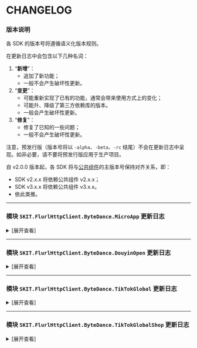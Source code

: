 # CHANGELOG

### 版本说明

各 SDK 的版本号将遵循语义化版本规则。

在更新日志中会包含以下几种名词：

1.  “**新增**”：
    -   追加了新功能；
    -   一般不会产生破坏性更新。
2.  “**变更**”：
    -   可能重新实现了已有的功能，通常会带来使用方式上的变化；
    -   可能升、降级了第三方依赖库的版本。
    -   一般会产生破坏性更新。
3.  “**修复**”：
    -   修复了已知的一些问题；
    -   一般不会产生破坏性更新。

注意，预发行版（版本号将以 `-alpha`、`-beta`、`-rc` 结尾）不会在更新日志中呈现。如非必要，请不要将预发行版应用于生产项目。

自 v2.0.0 版本起，各 SDK 将与[公共组件](https://www.nuget.org/packages/SKIT.FlurlHttpClient.Common)的主版本号保持对齐关系，即：

-   SDK v2.x.x 将依赖公共组件 v2.x.x；
-   SDK v3.x.x 将依赖公共组件 v3.x.x。
-   依此类推。

---

### 模块 `SKIT.FlurlHttpClient.ByteDance.MicroApp` 更新日志

<details>

<summary>[展开查看]</summary>

-   Release 3.5.0 (2024-06-17)

    -   **新增**：新增素材库相关接口。

    -   **新增**：新增直播小玩法获取直播信息接口。

    -   **新增**：新增服务商平台代商家管理小程序小程序登录 V2 版接口。

-   Release 3.4.0 (2024-05-31)

    -   **新增**：新增小程序券相关接口。

    -   **新增**：新增交易工具周期代扣、交易工具信用免押等相关接口。

    -   **新增**：新增通用交易系统、行业交易系统等相关接口。

    -   **新增**：新增短视频分析、直播分析、小房子直播分析、留资分析等相关接口。

    -   **新增**：随官方更新数据分析相关接口模型。

    -   **变更**：升级依赖 `BouncyCastle.Cryptography` 至 v2.4.0。

-   Release 3.3.0 (2024-05-26)

    -   **新增**：新增小程序文字直播预约公告、Web 化接入、抖店绑定、电商等相关接口。

    -   **新增**：随官方更新流量主相关接口模型。

    -   **变更**：变更入口点路径。

    -   **变更**：移除部分已废弃接口。

-   Release 3.2.0 (2024-05-17)

    -   **新增**：新增小程序隐私协议相关接口。

    -   **新增**：新增小程序直播预约相关接口。

    -   **变更**：升级依赖 `BouncyCastle.Cryptography` 至 v2.3.1。

-   Release 3.1.0 (2024-05-08)

    -   **新增**：新增上传短剧权益事件接口。

    -   **修复**：修复部分接口 Content-Type 请求标头设置错误。影响版本：v3.0.0 ~ v3.0.1。

    -   **修复**：修复服务商平台代开发小程序备案查询服务内容类型接口 URL 错误。影响版本：v3.0.0 ~ v3.0.1。

-   Release 3.0.1 (2024-03-10)

    -   **修复**：修复部分以反斜杠结尾的接口地址错误。影响版本：v3.0.0。

-   Release 3.0.0 (2024-03-09)

    -   **新增**：新增 URL Link v2、URL Schema v2、二维码 v2、订阅消息 v2、推广计划 v2、流量主 v2 等相关接口。

    -   **新增**：新增内容安全图片检测 v3、普通二维码绑定 v3 等相关接口。

    -   **新增**：新增线索组件、视频能力、搜索能力、任务能力、用户信息、分享等相关接口。

    -   **新增**：新增小程序能力申请、抖音号绑定等相关接口。

    -   **新增**：新增泛知识角色系统抖音号绑定相关接口。

    -   **新增**：新增服务商平台代开发小程序授权 v2、代开发小程序模板管理 v2、代开发小程序基础信息管理 v2、代开发小程序开发管理 v2 等相关接口。

    -   **新增**：新增服务商平台代开发小程序备案相关接口。

    -   **新增**：独立化直播小玩法 API 客户端，支持自动生成请求签名。

    -   **变更**：升级公共组件至 v3.0.0。完整变更说明请参阅迁移指南。

    -   **变更**：重命名客户端 `ByteDanceMicroAppClient` 为 `DouyinMicroAppClient`。

    -   **变更**：移除部分已废弃接口。

    -   **修复**：修复泛知识课程库添加课程接口模型定义错误。

    -   **修复**：修复担保支付相关接口 GET 请求签名错误。（_via_ [GitHub #20](https://github.com/fudiwei/DotNetCore.SKIT.FlurlHttpClient.ByteDance/pull/20)）

-   Release 2.5.0 (2023-07-17)

    -   **新增**：新增担保支付自动结算结果查询接口。（_via_ [GitHub #12](https://github.com/fudiwei/DotNetCore.SKIT.FlurlHttpClient.ByteDance/pull/12)）

    -   **新增**：新增泛知识角色系统相关接口。（_via_ [GitHub #16](https://github.com/fudiwei/DotNetCore.SKIT.FlurlHttpClient.ByteDance/pull/16)）

    -   **新增**：随官方更新泛知识课程库添加和修改泛课程接口模型。（_via_ [GitHub #18](https://github.com/fudiwei/DotNetCore.SKIT.FlurlHttpClient.ByteDance/pull/18)）

-   Release 2.4.1 (2023-06-23)

    -   **修复**：修复部分服务商授权相关接口模型定义错误。（_via_ [GitHub #11](https://github.com/fudiwei/DotNetCore.SKIT.FlurlHttpClient.ByteDance/pull/11)）

    -   **修复**：修复回调通知事件验证签名错误。（_via_ [GitHub #11](https://github.com/fudiwei/DotNetCore.SKIT.FlurlHttpClient.ByteDance/pull/11)）

-   Release 2.4.0 (2023-03-28)

    -   **新增**：新增担保支付账单相关接口。

    -   **新增**：新增直播小玩法相关接口。

-   Release 2.3.0 (2023-02-21)

    -   **新增**：新增若干服务商平台代商家管理小程序相关的回调通知事件模型。

    -   **变更**：独立化泛知识课程库相关接口。

    -   **变更**：独立化服务商平台相关接口。

    -   **修复**：修复泛知识课程库接入点错误。

-   Release 2.2.0 (2023-02-20)

    -   **新增**：新增小程序获取已设置的服务类目、上传资源、订阅消息模板库、剪映视频模板、抖音开放能力、普通二维码绑定、流量主等相关接口。

    -   **新增**：新增泛知识课程库查询退款规则、修改退款规则、查询课程审核、设置回调通知等接口。

    -   **新增**：新增第三方小程序应用上传资源接口。

    -   **新增**：新增服务商平台代商家入驻抖音开放平台相关接口。

    -   **变更**：移除部分已废弃接口。

-   Release 2.1.0 (2023-01-17)

    -   **新增**：新增小程序挂载、分发、引导关注抖音号、数据分析等相关接口。

    -   **新增**：新增服务商平台代开发小程序获取模板小程序列表、提审代码、删除订单、获取官方客服链接等接口。

    -   **变更**：标记获取粉丝列表、获取关注列表接口为已废弃。

-   Release 2.0.0 (2022-12-06)

    -   **变更**：升级公共组件至 v2.6.0。

-   Release 1.4.0 (2022-12-04)

    -   **新增**：新增 UrlLink 分享相关接口。

    -   **新增**：新增获取官方平台客服链接接口。

    -   **新增**：新增获取评价数据接口。

    -   **新增**：新增小程序推广计划短视频任务相关接口。

    -   **变更**：标记 v1 版授权登录接口为已废弃。

-   Release 1.3.0 (2022-08-24)

    -   **新增**：新增担保支付进件、退分账、提现相关接口。

    -   **新增**：随官方更新担保支付接口获取页面链接相关接口。

-   Release 1.2.0 (2022-05-02)

    -   **新增**：新增独立的小游戏接入点。

    -   **变更**：重命名部分接口模型，将路由中的版本号信息后置。

-   Release 1.1.0 (2022-05-02)

    -   **新增**：新增小程序任务后台任务上传接口。

    -   **新增**：新增课程库资质管理相关接口。

    -   **新增**：新增 v2 版授权登录接口。

    -   **新增**：随官方更新担保支付相关接口模型。

    -   **变更**：升级公共组件至 v2.5.0。

    -   **变更**：统一接口响应模型中关于错误代码的字段。

-   Release 1.0.0 (2022-03-01)

    -   首次发布。

</details>

---

### 模块 `SKIT.FlurlHttpClient.ByteDance.DouyinOpen` 更新日志

<details>

<summary>[展开查看]</summary>

-   Release 3.2.0 (2024-05-31)

    -   **新增**：新增生活服务交易系统相关接口。

    -   **新增**：新增行业解决方案开放能力配置相关接口。

    -   **新增**：随官方更新创建视频、视频详情页跳转链接获取等接口模型。

-   Release 3.1.0 (2024-05-09)

    -   **新增**：新增小程序推广计划相关接口。

    -   **修复**：修复部分接口 Content-Type 请求标头设置错误。影响版本：v3.0.0。

-   Release 3.0.0 (2024-03-12)

    -   **新增**：新增联合授权、用户经营身份管理、嵌入式播放、投稿任务、直播数据、经营工具等相关接口。

    -   **新增**：新增评论管理、私信管理、群聊管理、意向用户管理等相关接口。

    -   **新增**：新增获取 OpenTicket 接口。

    -   **新增**：随官方更新获取用户公开信息接口模型。

    -   **新增**：随官方更新团购核算验券准备接口模型。（_via_ [GitHub #23](https://github.com/fudiwei/DotNetCore.SKIT.FlurlHttpClient.ByteDance/pull/23)）

    -   **变更**：升级公共组件至 v3.0.0。完整变更说明请参阅迁移指南。

    -   **变更**：规范化部分接口模型命名，并移除部分已废弃接口。

    -   **修复**：修复部分以反斜杠结尾的接口地址错误。

    -   **修复**：修复部分接口 AccessToken 传参方式错误。

-   Release 2.4.0 (2023-05-25)

    -   **新增**：新增创建图文相关接口。

    -   **新增**：随官方上传视频、分片上传视频、创建视频等接口地址。

-   Release 2.3.0 (2023-04-15)

    -   **新增**：新增互动管理场景跳转相关接口。

    -   **新增**：随官方更新查询授权账号视频列表、查询特定视频的视频数据、获取用户粉丝数据等接口地址。

    -   **变更**：移除头条视频、西瓜视频相关接口。

-   Release 2.2.1 (2023-02-28)

    -   **修复**：修复生活服务开放能力门店信息查询接口响应模型定义错误。（_via_ [Gitee #I6IG50](https://gitee.com/fudiwei/DotNetCore.SKIT.FlurlHttpClient.ByteDance/issues/I6IG50)）

-   Release 2.2.0 (2023-02-27)

    -   **新增**：新增部分抖音生活服务相关 Webhook 事件模型。

    -   **新增**：新增抖音生活服务 SPI 验签及解密相关扩展方法。

    -   **变更**：重命名扩展方法 `DouyinOpenClient.DecryptMobileNumber` 为 `DouyinOpenClient.DecryptOAuthUserInfoMobileNumber`。

-   Release 2.1.0 (2023-02-21)

    -   **新增**：新增物料配置相关接口。

    -   **新增**：新增抖音生活服务创建适用人群、代运营、外卖等相关接口。

-   Release 2.0.1 (2023-02-06)

    -   **修复**：修复刷新接口调用凭证接口模型定义错误。

-   Release 2.0.0 (2022-12-06)

    -   **变更**：升级公共组件至 v2.6.0。

-   Release 1.4.0 (2022-12-05)

    -   **新增**：新增部分生活服务开放能力抖音生活服务相关接口。

    -   **新增**：新增抖音生活服务开放能力会员相关 Webhook 事件模型。

    -   **修复**：修复 `TikTokClientResponseExtra` 类型的拼写错误。

-   Release 1.3.0 (2022-12-04)

    -   **新增**：随官方更新抖音视频相关接口模型。

    -   **新增**：随官方更新评论回复 Webhook 事件模型。

    -   **变更**：移除部分已废弃接口。

-   Release 1.2.0 (2022-08-25)

    -   **新增**：新增服务市场开放能力相关接口。

    -   **新增**：新增生活服务开放能力 CPS 佣金相关接口。

    -   **新增**：新增生活服务开放能力抖音生活服务门店查询、团购核销、团购对账、会员接入、订单查询相关接口。

    -   **变更**：调整 `TikTokClientOptions.Endpoints` 的默认值。

-   Release 1.1.0 (2022-05-02)

    -   **新增**：新增生活服务开放能力商品库接入相关接口。

    -   **新增**：新增生活服务开放能力交易系统接入相关接口。

    -   **变更**：升级公共组件至 v2.5.0。

-   Release 1.0.0 (2022-03-07)

    -   首次发布。

</details>

---

### 模块 `SKIT.FlurlHttpClient.ByteDance.TikTokGlobal` 更新日志

<details>

<summary>[展开查看]</summary>

-   Release 3.0.1 (2024-03-10)

    -   **修复**：修复部分以反斜杠结尾的接口地址错误。影响版本：v3.0.0。

-   Release 3.0.0 (2024-03-04)

    -   **新增**：新增内容发布（Content Posting）、个人数据可携带权（Data Portability）、调研（Research）、商业化内容（Commercial Content）等相关接口。

    -   **变更**：移除原 v1 版 API 客户端。

    -   **变更**：升级公共组件至 v3.0.0。完整变更说明请参阅迁移指南。

-   Release 2.1.0 (2023-03-11)

    -   **新增**：支持 OAuth、用户等相关的 v2 版 API。

-   Release 2.0.0 (2022-12-06)

    -   首次发布。

</details>

---

### 模块 `SKIT.FlurlHttpClient.ByteDance.TikTokGlobalShop` 更新日志

<details>

<summary>[展开查看]</summary>

-   Release 3.3.0 (2024-07-14)

    -   **新增**：随官方更新商品 SKU 相关接口模型。

    -   **变更**：升级公共组件至 v3.1.0。

-   Release 3.2.0 (2024-06-12)

    -   **新增**：新增商品信息质检相关接口。

    -   **新增**：随官方更新授权认证、商品分类等相关接口模型。

-   Release 3.1.0 (2024-05-15)

    -   **新增**：接入新版本 API（即 v202309 API）。

    -   **新增**：新增反序列化 Webhook 事件相关的工具方法。

    -   **变更**：独立化旧版本 API。

-   Release 3.0.0 (2024-03-04)

    -   **新增**：新增获取商品库存列表接口。

    -   **新增**：新增商品预检接口。

    -   **新增**：新增获取运输服务接口。

    -   **新增**：随官方更新商品、订单等相关接口模型。

    -   **变更**：升级公共组件至 v3.0.0。完整变更说明请参阅迁移指南。

-   Release 2.1.0 (2023-05-09)

    -   **新增**：新增创建品牌接口。

-   Release 2.0.0 (2023-03-28)

    -   首次发布。

</details>
